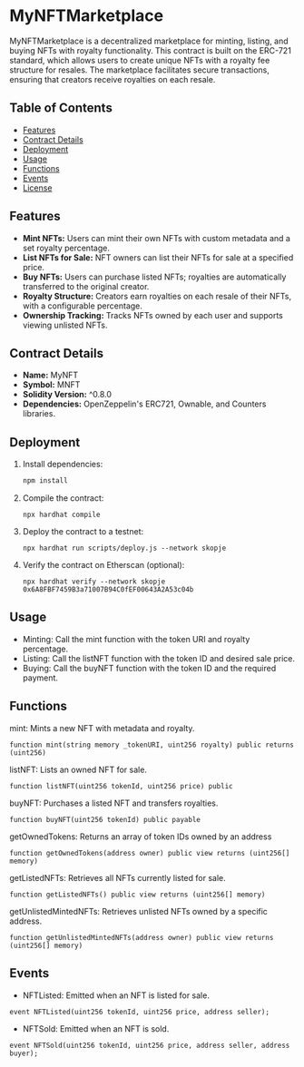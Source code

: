 # MyNFTMarketplace

MyNFTMarketplace is a decentralized marketplace for minting, listing, and buying NFTs with royalty functionality. This contract is built on the ERC-721 standard, which allows users to create unique NFTs with a royalty fee structure for resales. The marketplace facilitates secure transactions, ensuring that creators receive royalties on each resale.

## Table of Contents

- [Features](#features)
- [Contract Details](#contract-details)
- [Deployment](#deployment)
- [Usage](#usage)
- [Functions](#functions)
- [Events](#events)
- [License](#license)

## Features

- **Mint NFTs:** Users can mint their own NFTs with custom metadata and a set royalty percentage.
- **List NFTs for Sale:** NFT owners can list their NFTs for sale at a specified price.
- **Buy NFTs:** Users can purchase listed NFTs; royalties are automatically transferred to the original creator.
- **Royalty Structure:** Creators earn royalties on each resale of their NFTs, with a configurable percentage.
- **Ownership Tracking:** Tracks NFTs owned by each user and supports viewing unlisted NFTs.

## Contract Details

- **Name:** MyNFT
- **Symbol:** MNFT
- **Solidity Version:** ^0.8.0
- **Dependencies:** OpenZeppelin's ERC721, Ownable, and Counters libraries.

## Deployment

1.  Install dependencies:

    ```bash
    npm install
    ```

2.  Compile the contract:

    ```
    npx hardhat compile
    ```

3.  Deploy the contract to a testnet:

    ```
    npx hardhat run scripts/deploy.js --network skopje
    ```

4.  Verify the contract on Etherscan (optional):
    ```
    npx hardhat verify --network skopje 0x6A8FBF7459B3a71007B94C0fEF00643A2A53c04b
    ```

## Usage

- Minting: Call the mint function with the token URI and royalty percentage.
- Listing: Call the listNFT function with the token ID and desired sale price.
- Buying: Call the buyNFT function with the token ID and the required payment.

## Functions

mint: Mints a new NFT with metadata and royalty.

```
function mint(string memory _tokenURI, uint256 royalty) public returns (uint256)
```

listNFT: Lists an owned NFT for sale.

```
function listNFT(uint256 tokenId, uint256 price) public
```

buyNFT: Purchases a listed NFT and transfers royalties.

```
function buyNFT(uint256 tokenId) public payable
```

getOwnedTokens: Returns an array of token IDs owned by an address

```
function getOwnedTokens(address owner) public view returns (uint256[] memory)
```

getListedNFTs: Retrieves all NFTs currently listed for sale.

```
function getListedNFTs() public view returns (uint256[] memory)
```

getUnlistedMintedNFTs: Retrieves unlisted NFTs owned by a specific address.

```
function getUnlistedMintedNFTs(address owner) public view returns (uint256[] memory)
```

## Events

- NFTListed: Emitted when an NFT is listed for sale.

```
event NFTListed(uint256 tokenId, uint256 price, address seller);
```

- NFTSold: Emitted when an NFT is sold.

```
event NFTSold(uint256 tokenId, uint256 price, address seller, address buyer);
```
